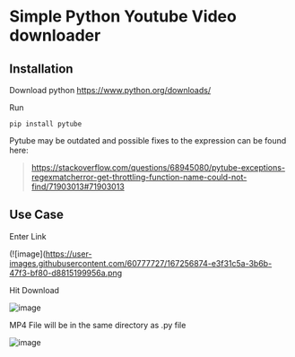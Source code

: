 # Simple Python Youtube Video downloader

## Installation

Download python https://www.python.org/downloads/

Run
```
pip install pytube
```


Pytube may be outdated and possible fixes to the expression can be found here:
> https://stackoverflow.com/questions/68945080/pytube-exceptions-regexmatcherror-get-throttling-function-name-could-not-find/71903013#71903013


## Use Case
Enter Link

(![image](https://user-images.githubusercontent.com/60777727/167256874-e3f31c5a-3b6b-47f3-bf80-d8815199956a.png

Hit Download

![image](https://user-images.githubusercontent.com/60777727/167256898-abd276b4-6e35-4a44-aff0-812da4d8be41.png)

MP4 File will be in the same directory as .py file

![image](https://user-images.githubusercontent.com/60777727/167256907-28894522-f0f1-4af0-96c9-a124cd6739a3.png)

